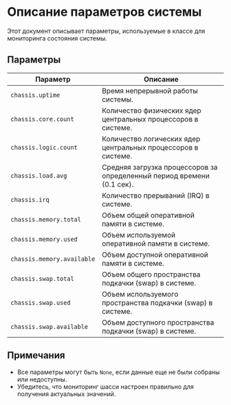# Описание параметров системы

Этот документ описывает параметры, используемые в классе для мониторинга состояния системы.

## Параметры

| Параметр                     | Описание                                                               |
|------------------------------|------------------------------------------------------------------------|
| `chassis.uptime`             | Время непрерывной работы системы.                                      |
| `chassis.core.count`         | Количество физических ядер центральных процессоров в системе.          |
| `chassis.logic.count`        | Количество логических ядер центральных процессоров в системе.          |
| `chassis.load.avg`           | Средняя загрузка процессоров за определенный период времени (0.1 сек). |
| `chassis.irq`                | Количество прерываний (IRQ) в системе.                                 |
| `chassis.memory.total`       | Объем общей оперативной памяти в системе.                                |
| `chassis.memory.used`        | Объем используемой оперативной памяти в системе.                         |
| `chassis.memory.available`    | Объем доступной оперативной памяти в системе.                            |
| `chassis.swap.total`         | Объем общего пространства подкачки (swap) в системе.                     |
| `chassis.swap.used`          | Объем используемого пространства подкачки (swap) в системе.              |
| `chassis.swap.available`     | Объем доступного пространства подкачки (swap) в системе.                 |

## Примечания

- Все параметры могут быть `None`, если данные еще не были собраны или недоступны.
- Убедитесь, что мониторинг шасси настроен правильно для получения актуальных значений.
